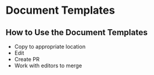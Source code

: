 # Document Templates

## How to Use the Document Templates

* Copy to appropriate location
* Edit
* Create PR
* Work with editors to merge
